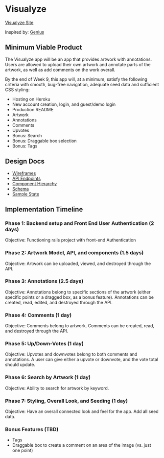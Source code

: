# Visualyze

[Visualyze Site](http://www.visualyze.me/#/)

Inspired by: [Genius](https://www.genius.com)

## Minimum Viable Product

The Visualyze app will be an app that provides artwork with annotations. Users are allowed to upload their own artwork and annotate parts of the artwork, as well as add comments on the work overall.

By the end of Week 9, this app will, at a minimum, satisfy the following criteria with smooth, bug-free navigation, adequate seed data and sufficient CSS styling:


* Hosting on Heroku
* New account creation, login, and guest/demo login
* Production README
* Artwork
* Annotations
* Comments
* Upvotes
* Bonus: Search
* Bonus: Draggable box selection
* Bonus: Tags


## Design Docs

* [Wireframes](./wireframes)
* [API Endpoints](./api-endpoints.md)
* [Component Hierarchy](./component-hierarchy.md)
* [Schema](./schema.md)
* [Sample State](./sample-state.md)

## Implementation Timeline

### Phase 1: Backend setup and Front End User Authentication (2 days)

Objective: Functioning rails project with front-end Authentication

### Phase 2: Artwork Model, API, and components (1.5 days)

Objective: Artwork can be uploaded, viewed, and destroyed through the API.

### Phase 3: Annotations (2.5 days)

Objective: Annotations belong to specific sections of the artwork (either specific points or a dragged box, as a bonus feature). Annotations can be created, read, edited, and destroyed through the API.

### Phase 4: Comments (1 day)

Objective: Comments belong to artwork. Comments can be created, read, and destroyed through the API.

### Phase 5: Up/Down-Votes (1 day)

Objective: Upvotes and downvotes belong to both comments and annotations. A user can give either a upvote or downvote, and the vote total should update.

### Phase 6: Search by Artwork (1 day)

Objective: Ability to search for artwork by keyword.

### Phase 7: Styling, Overall Look, and Seeding (1 day)

Objective: Have an overall connected look and feel for the app. Add all seed data.

### Bonus Features (TBD)

* Tags
* Draggable box to create a comment on an area of the image (vs. just one point)
